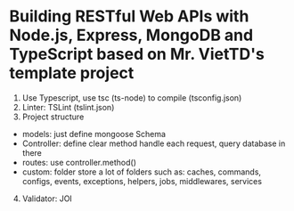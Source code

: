 <h1>Building RESTful Web APIs with Node.js, Express, MongoDB and TypeScript based on Mr. VietTD's template project</h1>

1. Use Typescript, use tsc (ts-node) to compile (tsconfig.json)
2. Linter: TSLint (tslint.json)
3. Project structure
  * models: just define mongoose Schema
  * Controller: define clear method handle each request, query database in there
  * routes: use controller.method()
  * custom: folder store a lot of folders such as: caches, commands, configs, events, exceptions, helpers, jobs, middlewares, services
4. Validator: JOI 
